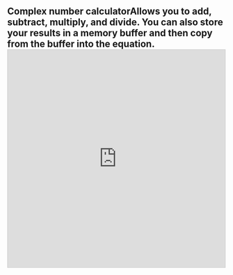 ## Complex number calculator<!-- META a complex number calculator made in desmos META -->Allows you to add, subtract, multiply, and divide. You can also store your results in a memory buffer and then copy from the buffer into the equation.<iframe src="https://www.desmos.com/calculator/fjkc1nxwjq?embed" width="500" height="500" style="border: 1px solid #ccc" frameborder=0></iframe>
<!-- LAST EDITED Wed Nov  8 14:23:42 2023 LAST EDITED-->